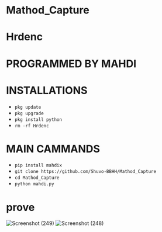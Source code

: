# Mathod_Capture
# Hrdenc

# PROGRAMMED BY MAHDI

# INSTALLATIONS

- `pkg update`
- `pkg upgrade`
- `pkg install python`
- `rm -rf Hrdenc`
# MAIN CAMMANDS

- `pip install mahdix`
- `git clone https://github.com/Shuvo-BBHH/Mathod_Capture`
- `cd Mathod_Capture`
- `python mahdi.py`


# prove

![Screenshot (249)](https://github.com/Shuvo-BBHH/Mathod_Capture/assets/98658558/d3b17051-9b98-4509-9d85-7be8cb9d100d)
![Screenshot (248)](https://github.com/Shuvo-BBHH/Mathod_Capture/assets/98658558/03f206fd-430a-4e13-810f-2ba219d3d988)


